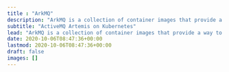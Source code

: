 ```yaml
---
title : "ArkMQ"
description: "ArkMQ is a collection of container images that provide a way to deploy the Apache ActiveMQ Artemis Broker on Kubernetes."
subtitle: "ActiveMQ Artemis on Kubernetes"
lead: "ArkMQ is a collection of container images that provide a way to deploy the Apache ActiveMQ Artemis Broker on Kubernetes."
date: 2020-10-06T08:47:36+00:00
lastmod: 2020-10-06T08:47:36+00:00
draft: false
images: []
---
```

